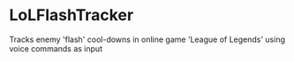 # LoLFlashTracker
Tracks enemy 'flash' cool-downs in online game 'League of Legends' using voice commands as input
